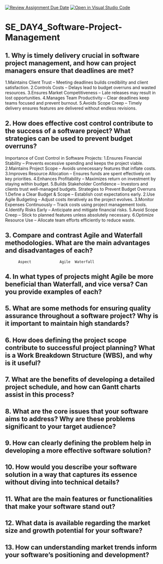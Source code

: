 [![Review Assignment Due Date](https://classroom.github.com/assets/deadline-readme-button-22041afd0340ce965d47ae6ef1cefeee28c7c493a6346c4f15d667ab976d596c.svg)](https://classroom.github.com/a/9pw6JKcu)
[![Open in Visual Studio Code](https://classroom.github.com/assets/open-in-vscode-2e0aaae1b6195c2367325f4f02e2d04e9abb55f0b24a779b69b11b9e10269abc.svg)](https://classroom.github.com/online_ide?assignment_repo_id=18495758&assignment_repo_type=AssignmentRepo)
# SE_DAY4_Software-Project-Management
## 1. Why is timely delivery crucial in software project management, and how can project managers ensure that deadlines are met?
1.Maintains Client Trust – Meeting deadlines builds credibility and client satisfaction.
2.Controls Costs – Delays lead to budget overruns and wasted resources.
3.Ensures Market Competitiveness – Late releases may result in lost opportunities.
4.Manages Team Productivity – Clear deadlines keep teams focused and prevent burnout.
5.Avoids Scope Creep – Timely delivery ensures features are delivered without endless revisions.
## 2. How does effective cost control contribute to the success of a software project? What strategies can be used to prevent budget overruns?
Importance of Cost Control in Software Projects:
1.Ensures Financial Stability – Prevents excessive spending and keeps the project viable.
2.Maintains Project Scope – Avoids unnecessary features that inflate costs.
3.Improves Resource Allocation – Ensures funds are spent effectively on key priorities.
4.Enhances Profitability – Maximizes return on investment by staying within budget.
5.Builds Stakeholder Confidence – Investors and clients trust well-managed budgets.
Strategies to Prevent Budget Overruns
1.Define a Clear Budget & Scope – Establish cost expectations early.
2.Use Agile Budgeting – Adjust costs iteratively as the project evolves.
3.Monitor Expenses Continuously – Track costs using project management tools.
4.Identify Risks Early – Anticipate and mitigate financial risks.
5.Avoid Scope Creep – Stick to planned features unless absolutely necessary.
6.Optimize Resource Use – Allocate team efforts efficiently to reduce waste.
## 3. Compare and contrast Agile and Waterfall methodologies. What are the main advantages and disadvantages of each?
          Aspect	         Agile	Waterfall
## 4. In what types of projects might Agile be more beneficial than Waterfall, and vice versa? Can you provide examples of each?
## 5. What are some methods for ensuring quality assurance throughout a software project? Why is it important to maintain high standards?
## 6. How does defining the project scope contribute to successful project planning? What is a Work Breakdown Structure (WBS), and why is it useful?
## 7. What are the benefits of developing a detailed project schedule, and how can Gantt charts assist in this process?
## 8. What are the core issues that your software aims to address? Why are these problems significant to your target audience?
## 9. How can clearly defining the problem help in developing a more effective software solution?
## 10. How would you describe your software solution in a way that captures its essence without diving into technical details?
## 11. What are the main features or functionalities that make your software stand out?
## 12. What data is available regarding the market size and growth potential for your software?
## 13. How can understanding market trends inform your software’s positioning and development?
